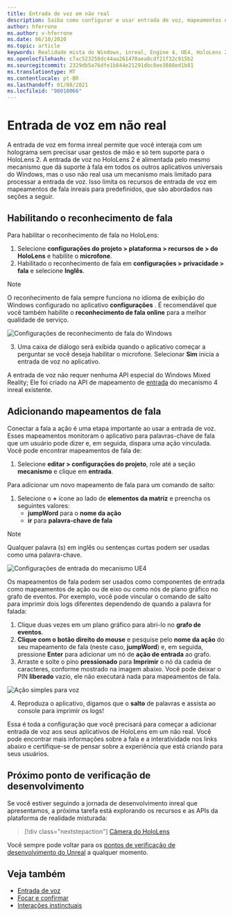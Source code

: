 ```yaml
---
title: Entrada de voz em não real
description: Saiba como configurar e usar entrada de voz, mapeamentos de fala e reconhecimento em aplicativos inreais de realidade misturada para dispositivos do HoloLens 2.
author: hferrone
ms.author: v-hferrone
ms.date: 06/10/2020
ms.topic: article
keywords: Realidade mista do Windows, inreal, Engine 4, UE4, HoloLens 2, voz, entrada de voz, reconhecimento de fala, realidade misturada, desenvolvimento, recursos, documentação, guias, hologramas, desenvolvimento de jogos, headset de realidade misturada, headset de realidade mista do Windows, headset de realidade virtual
ms.openlocfilehash: c7ac523258dc44aa261470aea8cdf21f32c915b2
ms.sourcegitcommit: 2329db5a76dfe1b844e21291dbc8ee3888ed1b81
ms.translationtype: MT
ms.contentlocale: pt-BR
ms.lasthandoff: 01/08/2021
ms.locfileid: "98010066"
---
```

# <a name="voice-input-in-unreal"></a>Entrada de voz em não real

A entrada de voz em forma inreal permite que você interaja com um holograma sem precisar usar gestos de mão e só tem suporte para o HoloLens 2. A entrada de voz no HoloLens 2 é alimentada pelo mesmo mecanismo que dá suporte à fala em todos os outros aplicativos universais do Windows, mas o uso não real usa um mecanismo mais limitado para processar a entrada de voz. Isso limita os recursos de entrada de voz em mapeamentos de fala inreais para predefinidos, que são abordados nas seções a seguir. 

## <a name="enabling-speech-recognition"></a>Habilitando o reconhecimento de fala

Para habilitar o reconhecimento de fala no HoloLens:
1. Selecione **configurações do projeto > plataforma > recursos de > do HoloLens** e habilite o **microfone**. 
2. Habilitado o reconhecimento de fala em **configurações > privacidade > fala** e selecione **Inglês**.

> [!NOTE]
> O reconhecimento de fala sempre funciona no idioma de exibição do Windows configurado no aplicativo **configurações** . É recomendável que você também habilite o **reconhecimento de fala online** para a melhor qualidade de serviço.

![Configurações de reconhecimento de fala do Windows](images/unreal/speech-recognition-settings.png)

3. Uma caixa de diálogo será exibida quando o aplicativo começar a perguntar se você deseja habilitar o microfone. Selecionar **Sim** inicia a entrada de voz no aplicativo.

A entrada de voz não requer nenhuma API especial do Windows Mixed Reality; Ele foi criado na API de mapeamento de [entrada](https://docs.unrealengine.com/Gameplay/Input/index.html) do mecanismo 4 inreal existente. 

## <a name="adding-speech-mappings"></a>Adicionando mapeamentos de fala

Conectar a fala a ação é uma etapa importante ao usar a entrada de voz. Esses mapeamentos monitoram o aplicativo para palavras-chave de fala que um usuário pode dizer e, em seguida, dispara uma ação vinculada. Você pode encontrar mapeamentos de fala de:
1. Selecione **editar > configurações do projeto**, role até a seção **mecanismo** e clique em **entrada**.

Para adicionar um novo mapeamento de fala para um comando de salto:
1. Selecione o **+** ícone ao lado de **elementos da matriz** e preencha os seguintes valores:
    * **jumpWord** para o **nome da ação**
    * **ir** para **palavra-chave de fala**

> [!NOTE]
> Qualquer palavra (s) em inglês ou sentenças curtas podem ser usadas como uma palavra-chave. 

![Configurações de entrada do mecanismo UE4](images/unreal/engine-input.png)

Os mapeamentos de fala podem ser usados como componentes de entrada como mapeamentos de ação ou de eixo ou como nós de plano gráfico no grafo de eventos. Por exemplo, você pode vincular o comando de salto para imprimir dois logs diferentes dependendo de quando a palavra for falada:

1. Clique duas vezes em um plano gráfico para abri-lo no **grafo de eventos**.
2. **Clique com o botão direito do mouse** e pesquise pelo **nome da ação** do seu mapeamento de fala (neste caso, **jumpWord**) e, em seguida, pressione **Enter** para adicionar um nó de **ação de entrada** ao grafo.
3. Arraste e solte o pino **pressionado** para **Imprimir** o nó da cadeia de caracteres, conforme mostrado na imagem abaixo. Você pode deixar o PIN **liberado** vazio, ele não executará nada para mapeamentos de fala.
 
![Ação simples para voz](images/unreal/voice-input-img-03.png)

4. Reproduza o aplicativo, digamos que o **salto** de palavras e assista ao console para imprimir os logs!

Essa é toda a configuração que você precisará para começar a adicionar entrada de voz aos seus aplicativos de HoloLens em um não real. Você pode encontrar mais informações sobre a fala e a interatividade nos links abaixo e certifique-se de pensar sobre a experiência que está criando para seus usuários.

## <a name="next-development-checkpoint"></a>Próximo ponto de verificação de desenvolvimento

Se você estiver seguindo a jornada de desenvolvimento inreal que apresentamos, a próxima tarefa está explorando os recursos e as APIs da plataforma de realidade misturada: 

> [!div class="nextstepaction"]
> [Câmera do HoloLens](unreal-hololens-camera.md)

Você sempre pode voltar para os [pontos de verificação de desenvolvimento do Unreal](unreal-development-overview.md#2-core-building-blocks) a qualquer momento.

## <a name="see-also"></a>Veja também
* [Entrada de voz](../../design/voice-input.md)
* [Focar e confirmar](../../design/gaze-and-commit.md)
* [Interações instinctuais](../../design/interaction-fundamentals.md)

